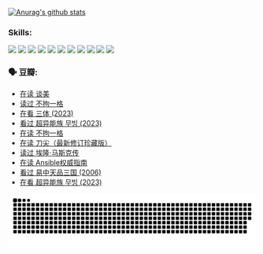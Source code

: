 
[![Anurag's github stats](https://github-readme-stats.vercel.app/api?username=w940853815)](https://github.com/anuraghazra/github-readme-stats)

### Skills:

<code><img height="32" src="https://cdn.jsdelivr.net/npm/simple-icons@v5/icons/python.svg"></code>
<code><img height="32" src="https://cdn.jsdelivr.net/npm/simple-icons@v5/icons/javascript.svg"></code>
<code><img height="32" src="https://cdn.jsdelivr.net/npm/simple-icons@v5/icons/django.svg"></code>
<code><img height="32" src="https://cdn.jsdelivr.net/npm/simple-icons@v5/icons/flask.svg"></code>
<code><img height="32" src="https://cdn.jsdelivr.net/npm/simple-icons@v5/icons/vuetify.svg"></code>
<code><img height="32" src="https://cdn.jsdelivr.net/npm/simple-icons@v5/icons/git.svg"></code>
<code><img height="32" src="https://cdn.jsdelivr.net/npm/simple-icons@v5/icons/docker.svg"></code>
<code><img height="32" src="https://cdn.jsdelivr.net/npm/simple-icons@v5/icons/postgresql.svg"></code>
<code><img height="32" src="https://cdn.jsdelivr.net/npm/simple-icons@v5/icons/elasticsearch.svg"></code>
<code><img height="32" src="https://cdn.jsdelivr.net/npm/simple-icons@v5/icons/macos.svg"></code>
<code><img height="32" src="https://cdn.jsdelivr.net/npm/simple-icons@v5/icons/linux.svg"></code>

### 🗣 豆瓣:

<!-- DOUBAN-ACTIVITIES:START -->
- [在读 谈美](https://www.douban.com/people/136069238/status/4560861771/?_i=11599270)
- [读过 不拘一格](https://www.douban.com/people/136069238/status/4560861445/?_i=11599270)
- [在看 三体‎ (2023)](https://www.douban.com/people/136069238/status/4558185093/?_i=11599270)
- [看过 超异能族 무빙‎ (2023)](https://www.douban.com/people/136069238/status/4556824186/?_i=11599270)
- [在读 不拘一格](https://www.douban.com/people/136069238/status/4541712161/?_i=11599270)
- [在读 刀尖（最新修订珍藏版）](https://www.douban.com/people/136069238/status/4541711339/?_i=11599270)
- [读过 埃隆·马斯克传](https://www.douban.com/people/136069238/status/4541710351/?_i=11599270)
- [在读 Ansible权威指南](https://www.douban.com/people/136069238/status/4539151450/?_i=11599270)
- [看过 易中天品三国‎ (2006)](https://www.douban.com/people/136069238/status/4529910812/?_i=11599270)
- [在看 超异能族 무빙‎ (2023)](https://www.douban.com/people/136069238/status/4527291077/?_i=11599270)
<!-- DOUBAN-ACTIVITIES:END -->


![Snake animation](https://raw.githubusercontent.com/w940853815/w940853815/output/github-contribution-grid-snake.svg)

<!--
**w940853815/w940853815** is a ✨ _special_ ✨ repository because its `README.md` (this file) appears on your GitHub profile.

Here are some ideas to get you started:

- 🔭 I’m currently working on ...
- 🌱 I’m currently learning ...
- 👯 I’m looking to collaborate on ...
- 🤔 I’m looking for help with ...
- 💬 Ask me about ...
- 📫 How to reach me: ...
- 😄 Pronouns: ...
- ⚡ Fun fact: ...
-->
